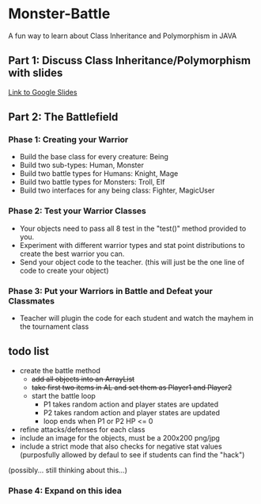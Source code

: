# Monster-Battle

A fun way to learn about Class Inheritance and Polymorphism in JAVA

## Part 1: Discuss Class Inheritance/Polymorphism with slides

[Link to Google Slides](https://docs.google.com/presentation/d/1GTl5BPuGU_LwpV4cR-CtP9ZPPLvdJUsaY50vs0dOiuA/edit?usp=sharing)

## Part 2: The Battlefield

### Phase 1: Creating your Warrior

- Build the base class for every creature: Being
- Build two sub-types: Human, Monster
- Build two battle types for Humans: Knight, Mage
- Build two battle types for Monsters: Troll, Elf
- Build two interfaces for any being class: Fighter, MagicUser

### Phase 2: Test your Warrior Classes

- Your objects need to pass all 8 test in the "test()" method provided to you.
- Experiment with different warrior types and stat point distributions to create the best warrior you can.
- Send your object code to the teacher. (this will just be the one line of code to create your object)

### Phase 3: Put your Warriors in Battle and Defeat your Classmates

- Teacher will plugin the code for each student and watch the mayhem in the tournament class

## todo list

- create the battle method
  - ~~add all objects into an ArrayList~~
  - ~~take first two items in AL and set them as Player1 and Player2~~
  - start the battle loop
    - P1 takes random action and player states are updated
    - P2 takes random action and player states are updated
    - loop ends when P1 or P2 HP <= 0
- refine attacks/defenses for each class
- include an image for the objects, must be a 200x200 png/jpg
- include a strict mode that also checks for negative stat values (purposfully allowed by defaul to see if students can find the "hack")

(possibly... still thinking about this...)

### Phase 4: Expand on this idea
